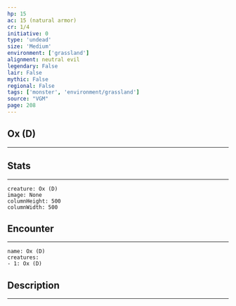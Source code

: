 ```yaml
---
hp: 15
ac: 15 (natural armor)
cr: 1/4
initiative: 0
type: 'undead'    
size: 'Medium'
environment: ['grassland']
alignment: neutral evil
legendary: False
lair: False
mythic: False
regional: False
tags: ['monster', 'environment/grassland']
source: "VGM"
page: 208
---
```


## Ox (D)
---



## Stats
---

```statblock
creature: Ox (D)
image: None
columnHeight: 500
columnWidth: 500
```

## Encounter
---

```encounter-table
name: Ox (D)
creatures:
- 1: Ox (D)
```

## Description
---




